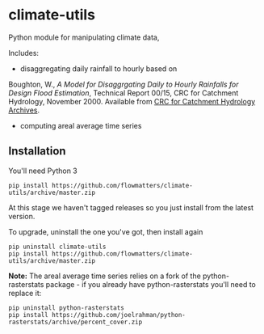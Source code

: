 # climate-utils

Python module for manipulating climate data,

Includes:

* disaggregating daily rainfall to hourly based on 

Boughton, W., _A Model for Disaggrgating Daily to Hourly Rainfalls for Design Flood Estimation_, Technical Report 00/15, CRC for Catchment Hydrology, November 2000. Available from [CRC for Catchment Hydrology Archives](http://www.ewater.org.au/archive/crcch/archive/pubs/1000046.html).

* computing areal average time series

## Installation

You'll need Python 3

```
pip install https://github.com/flowmatters/climate-utils/archive/master.zip
```

At this stage we haven't tagged releases so you just install from the latest version.

To upgrade, uninstall the one you've got, then install again

```
pip uninstall climate-utils
pip install https://github.com/flowmatters/climate-utils/archive/master.zip
```

**Note:** The areal average time series relies on a fork of the python-rasterstats package - if you already have python-rasterstats you'll need to replace it:

```
pip uninstall python-rasterstats
pip install https://github.com/joelrahman/python-rasterstats/archive/percent_cover.zip
```

